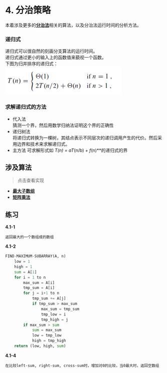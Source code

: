 # 4. 分治策略

本着涉及更多的[**分治法**](2.算法基础.md#分治法)相关的算法，以及分治法运行时间的分析方法。

### 递归式
递归式可以很自然的刻画分支算法的运行时间。  
递归式通过更小的输入上的函数值来藐视一个函数。  
下图为归并排序的递归式：  
![归并排序递归式](/.res/归并排序递归式.PNG)

### 求解递归式的方法
* 代入法  
猜测一个界，然后用数学归纳法证明这个界的正确性  
* 递归树法  
将递归式转换为一棵树，其结点表示不同层次的递归调用产生的代价。然后采用边界和技术来求解递归式。  
* 主方法  可求解形式如 ***T*(n) = a*T*(n/b) + *f*(n)**的递归式的界  

## 涉及算法
> 点击查看实现
+ **[最大子数组](/Code/Algorithms/A-04-1-MaxSubArray/max_subarray_realization.c)**  
+ **[矩阵乘法](/Code/Algorithms/A-04-2-MatrixMultiply/matrix_multiply_realization.c)**

## 练习
**4.1-1**
```
返回最大的一个数组成的数组
```
**4.1-2**  
``` python
FIND-MAXIMUM-SUBARRAY(A, n)
    low = 1
    high = 1
    sum = A[1]
    for i = 1 to n
        max_sum = A[i]
        tmp_sum = A[i]
        for j = i+1 to n
            tmp_sum += A[j]
            if tmp_sum > max_sum
                max_sum = tmp_sum
                tmp_low = i
                tmp_high = j
        if max_sum > sum
            sum = max_sum
            low = tmp_low
            high = tmp_high
    return (low, high, sum)
```
**4.1-4**
```
在比较left-sum, right-sum, cross-sum时，增加对0的比较，当0最大时，返回空数组
```